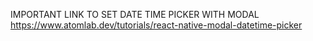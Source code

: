 IMPORTANT LINK TO SET DATE TIME PICKER WITH MODAL
https://www.atomlab.dev/tutorials/react-native-modal-datetime-picker